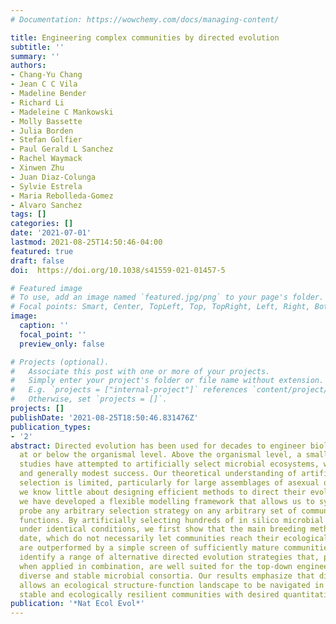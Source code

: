 ```yaml
---
# Documentation: https://wowchemy.com/docs/managing-content/

title: Engineering complex communities by directed evolution
subtitle: ''
summary: ''
authors:
- Chang-Yu Chang
- Jean C C Vila
- Madeline Bender
- Richard Li
- Madeleine C Mankowski
- Molly Bassette
- Julia Borden
- Stefan Golfier
- Paul Gerald L Sanchez
- Rachel Waymack
- Xinwen Zhu
- Juan Diaz-Colunga
- Sylvie Estrela
- Maria Rebolleda-Gomez
- Alvaro Sanchez
tags: []
categories: []
date: '2021-07-01'
lastmod: 2021-08-25T14:50:46-04:00
featured: true
draft: false
doi:  https://doi.org/10.1038/s41559-021-01457-5

# Featured image
# To use, add an image named `featured.jpg/png` to your page's folder.
# Focal points: Smart, Center, TopLeft, Top, TopRight, Left, Right, BottomLeft, Bottom, BottomRight.
image:
  caption: ''
  focal_point: ''
  preview_only: false

# Projects (optional).
#   Associate this post with one or more of your projects.
#   Simply enter your project's folder or file name without extension.
#   E.g. `projects = ["internal-project"]` references `content/project/deep-learning/index.md`.
#   Otherwise, set `projects = []`.
projects: []
publishDate: '2021-08-25T18:50:46.831476Z'
publication_types:
- '2'
abstract: Directed evolution has been used for decades to engineer biological systems
  at or below the organismal level. Above the organismal level, a small number of
  studies have attempted to artificially select microbial ecosystems, with uneven
  and generally modest success. Our theoretical understanding of artificial ecosystem
  selection is limited, particularly for large assemblages of asexual organisms, and
  we know little about designing efficient methods to direct their evolution. Here,
  we have developed a flexible modelling framework that allows us to systematically
  probe any arbitrary selection strategy on any arbitrary set of communities and selected
  functions. By artificially selecting hundreds of in silico microbial metacommunities
  under identical conditions, we first show that the main breeding methods used to
  date, which do not necessarily let communities reach their ecological equilibrium,
  are outperformed by a simple screen of sufficiently mature communities. We then
  identify a range of alternative directed evolution strategies that, particularly
  when applied in combination, are well suited for the top-down engineering of large,
  diverse and stable microbial consortia. Our results emphasize that directed evolution
  allows an ecological structure-function landscape to be navigated in search of dynamically
  stable and ecologically resilient communities with desired quantitative attributes.
publication: '*Nat Ecol Evol*'
---
```

